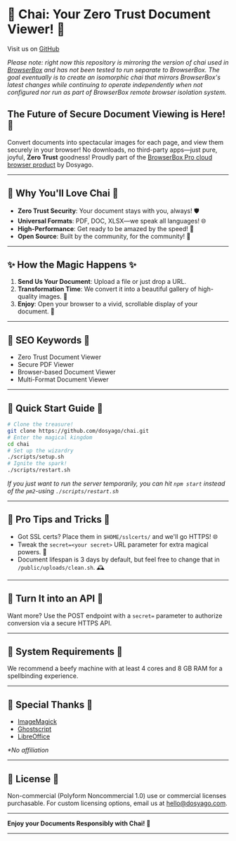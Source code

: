 # 🌈 Chai: Your Zero Trust Document Viewer! 🌟

Visit us on [GitHub](https://github.com/dosyago/chai)

*Please note: right now this repository is mirroring the version of chai used in [BrowserBox](https://github.com/BrowserBox/BrowserBox) and has not been tested to run separate to BrowserBox. The goal eventually is to create an isomorphic chai that mirrors BrowserBox's latest changes while continuing to operate independently when not configured nor run as part of BrowserBox remote browser isolation system.*

## The Future of Secure Document Viewing is Here! 🎉

Convert documents into spectacular images for each page, and view them securely in your browser! No downloads, no third-party apps—just pure, joyful, **Zero Trust** goodness! Proudly part of the [BrowserBox Pro cloud browser product](https://github.com/dosyago/BrowserBoxPro) by Dosyago.

---

## 🌈 Why You'll Love Chai 🌈

- **Zero Trust Security**: Your document stays with you, always! 🛡️
- **Universal Formats**: PDF, DOC, XLSX—we speak all languages! 🌐
- **High-Performance**: Get ready to be amazed by the speed! 🚀
- **Open Source**: Built by the community, for the community! 💖

---

## ✨ How the Magic Happens ✨

1. **Send Us Your Document**: Upload a file or just drop a URL.
2. **Transformation Time**: We convert it into a beautiful gallery of high-quality images. 🎨
3. **Enjoy**: Open your browser to a vivid, scrollable display of your document. 🌠

---

## 🌟 SEO Keywords 🌟

- Zero Trust Document Viewer
- Secure PDF Viewer
- Browser-based Document Viewer
- Multi-Format Document Viewer

---

## 🚀 Quick Start Guide 🚀

```sh
# Clone the treasure!
git clone https://github.com/dosyago/chai.git
# Enter the magical kingdom
cd chai
# Set up the wizardry
./scripts/setup.sh
# Ignite the spark!
./scripts/restart.sh
```

*If you just want to run the server temporarily, you can hit `npm start` instead of the `pm2`-using `./scripts/restart.sh`*

---

## 🌠 Pro Tips and Tricks 🌠

- Got SSL certs? Place them in `$HOME/sslcerts/` and we'll go HTTPS! 🌐
- Tweak the `secret=<your secret>` URL parameter for extra magical powers. 🌟
- Document lifespan is 3 days by default, but feel free to change that in `/public/uploads/clean.sh`. 🕰️

---

## 🎉 Turn It into an API 🎉

Want more? Use the POST endpoint with a `secret=` parameter to authorize conversion via a secure HTTPS API.

---

## 🌈 System Requirements 🌈

We recommend a beefy machine with at least 4 cores and 8 GB RAM for a spellbinding experience.

---

## 🌟 Special Thanks 🌟

- [ImageMagick](https://github.com/ImageMagick/ImageMagick)
- [Ghostscript](https://git.ghostscript.com/)
- [LibreOffice](https://www.libreoffice.org/)

*\*No affiliation*

---

## 📜 License 📜

Non-commercial (Polyform Noncommercial 1.0) use or commercial licenses purchasable. For custom licensing options, email us at [hello@dosyago.com](mailto:hello@dosyago.com).

---

**Enjoy your Documents Responsibly with Chai! 🌈**

---

